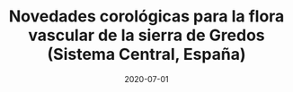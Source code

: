 ---
title: "Novedades corológicas para la flora vascular de la sierra de Gredos (Sistema Central, España)"
collection: publications
permalink: /publication/Sánchez-Villegas et al 2019 Flora Montib
date: 2020-07-01
venue: 'Flora Montiberica'
paperurl: '/files/pdf/research/Sánchez-Villegas et al 2019 Flora Montib.pdf'
link: 'https://doi.org/10.13140/RG.2.2.10971.92962'
#code: 'http://doi.org/...'
#github: 'https://github.com/jimarcor/...'
#figshare: 'https://figshare.com/...'
citation: 'Sánchez-Villegas R, Sánchez-Villegas M, Robles Fernández JL, Sánchez Benz C, Sánchez Benz L, Martín-García B,Román Hernández R, Valduciel García MÁ, <B>Márquez-Corro JI</B>, Rico Jiménez JC, Estévez Rodríguez LF, Sánchez-Amador E, De Sande Velicia FJ; Marín Martín P; Rico E, Luceño M. 2020. &quot;Novedades corológicas para la flora vascular de la sierra de Gredos (Sistema Central, España)&quot; <i>Flora Montiberica</i> 75: 101-110.'
---